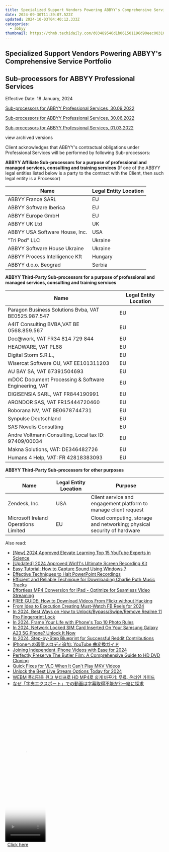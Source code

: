 ```yaml
---
title: Specialized Support Vendors Powering ABBYY's Comprehensive Service Portfolio
date: 2024-09-30T11:39:07.522Z
updated: 2024-10-03T04:40:12.333Z
categories:
  - abbyy
thumbnail: https://thmb.techidaily.com/d03489546d1b061501196d90eec003105f028cda35360df03f790bed178f4837.jpg
---
```


## Specialized Support Vendors Powering ABBYY's Comprehensive Service Portfolio

## Sub-processors for ABBYY Professional Services

Effective Date: 18 January, 2024

[Sub-processors for ABBYY Professional Services, 30.09.2022](https://tools.techidaily.com/abbyy/products/)

[Sub-processors for ABBYY Professional Services, 30.06.2022](https://tools.techidaily.com/abbyy/products/)

[Sub-processors for ABBYY Professional Services, 01.03.2022](https://tools.techidaily.com/abbyy/products/)

view archived versions 

Client acknowledges that ABBYY's contractual obligations under Professional Services will be performed by following Sub-processors:

**ABBYY Affiliate Sub-processors for a purpose of professional and managed services, consulting and training services** (If one of the ABBYY legal entities listed below is a party to the contract with the Client, then such legal entity is a Processor)

| **Name**                       | **Legal Entity Location** |
| ------------------------------ | ------------------------- |
| ABBYY France SARL              | EU                        |
| ABBYY Software Iberica         | EU                        |
| ABBYY Europe GmbH              | EU                        |
| ABBYY UK Ltd                   | UK                        |
| ABBYY USA Software House, Inc. | USA                       |
| "Tri Pod" LLC                  | Ukraine                   |
| ABBYY Software House Ukraine   | Ukraine                   |
| ABBYY Process Intelligence Kft | Hungary                   |
| ABBYY d.o.o. Beograd           | Serbia                    |

**ABBYY Third-Party Sub-processors for a purpose of professional and managed services, consulting and training services**

| **Name**                                             | **Legal Entity Location** |
| ---------------------------------------------------- | ------------------------- |
| Paragon Business Solutions Bvba, VAT BE0525.987.547  | EU                        |
| A4IT Consulting BVBA,VAT BE 0568.859.567             | EU                        |
| Doc@work, VAT FR34 814 729 844                       | EU                        |
| HEADWARE, VAT PL88                                   | EU                        |
| Digital Storm S.R.L.,                                | EU                        |
| Wisercat Software OU, VAT EE101311203                | EU                        |
| AU BAY SA, VAT 67391504693                           | EU                        |
| mDOC Document Processing & Software Engineering, VAT | EU                        |
| DIGISENSIA SARL, VAT FR844190991                     | EU                        |
| ARONDOR SAS, VAT FR15444720460                       | EU                        |
| Roborana NV, VAT BE0678744731                        | EU                        |
| Synpulse Deutschland                                 | EU                        |
| SAS Novelis Consulting                               | EU                        |
| Andre Voltmann Consulting, Local tax ID: 97409/00034 | EU                        |
| Makna Solutions, VAT: DE346482726                    | EU                        |
| Humans 4 Help, VAT: FR 42818383093                   | EU                        |

**ABBYY Third-Party Sub-processors for other purposes**

| **Name**                             | **Legal Entity Location** | **Purpose**                                                            |
| ------------------------------------ | ------------------------- | ---------------------------------------------------------------------- |
| Zendesk, Inc.                        | USA                       | Client service and engagement platform to manage client request        |
| Microsoft Ireland Operations Limited | EU                        | Cloud computing, storage and networking; physical security of hardware |

<ins class="adsbygoogle"
     style="display:block"
     data-ad-format="autorelaxed"
     data-ad-client="ca-pub-7571918770474297"
     data-ad-slot="1223367746"></ins>

<ins class="adsbygoogle"
     style="display:block"
     data-ad-client="ca-pub-7571918770474297"
     data-ad-slot="8358498916"
     data-ad-format="auto"
     data-full-width-responsive="true"></ins>

<span class="atpl-alsoreadstyle">Also read:</span>
<div><ul>
<li><a href="https://facebook-record-videos.techidaily.com/new-2024-approved-elevate-learning-top-15-youtube-experts-in-science/"><u>[New] 2024 Approved Elevate Learning Top 15 YouTube Experts in Science</u></a></li>
<li><a href="https://screen-activity-recording.techidaily.com/updated-2024-approved-win11s-ultimate-screen-recording-kit/"><u>[Updated] 2024 Approved Win11's Ultimate Screen Recording Kit</u></a></li>
<li><a href="https://discover-advanced.techidaily.com/easy-tutorial-how-to-capture-sound-using-windows-7/"><u>Easy Tutorial: How to Capture Sound Using Windows 7</u></a></li>
<li><a href="https://discover-advanced.techidaily.com/effective-techniques-to-halt-powerpoint-recordings/"><u>Effective Techniques to Halt PowerPoint Recordings</u></a></li>
<li><a href="https://discover-advanced.techidaily.com/efficient-and-reliable-technique-for-downloading-charlie-puth-music-tracks/"><u>Efficient and Reliable Technique for Downloading Charlie Puth Music Tracks</u></a></li>
<li><a href="https://discover-advanced.techidaily.com/effortless-mp4-conversion-for-ipad-optimize-for-seamless-video-streaming/"><u>Effortless MP4 Conversion for iPad - Optimize for Seamless Video Streaming</u></a></li>
<li><a href="https://discover-advanced.techidaily.com/free-guide-how-to-download-videos-from-flickr-without-hacking/"><u>FREE GUIDE: How to Download Videos From Flickr without Hacking</u></a></li>
<li><a href="https://facebook-video-recording.techidaily.com/from-idea-to-execution-creating-must-watch-fb-reels-for-2024/"><u>From Idea to Execution Creating Must-Watch FB Reels for 2024</u></a></li>
<li><a href="https://easy-unlock-android.techidaily.com/in-2024-best-ways-on-how-to-unlockbypassswiperemove-realme-11-pro-fingerprint-lock-by-drfone-android/"><u>In 2024, Best Ways on How to Unlock/Bypass/Swipe/Remove Realme 11 Pro Fingerprint Lock</u></a></li>
<li><a href="https://some-knowledge.techidaily.com/in-2024-frame-your-life-with-iphones-top-10-photo-rules/"><u>In 2024, Frame Your Life with iPhone's Top 10 Photo Rules</u></a></li>
<li><a href="https://sim-unlock.techidaily.com/in-2024-network-locked-sim-card-inserted-on-your-samsung-galaxy-a23-5g-phone-unlock-it-now-by-drfone-android/"><u>In 2024, Network Locked SIM Card Inserted On Your Samsung Galaxy A23 5G Phone? Unlock It Now</u></a></li>
<li><a href="https://fox-hovers.techidaily.com/in-2024-step-by-step-blueprint-for-successful-reddit-contributions/"><u>In 2024, Step-by-Step Blueprint for Successful Reddit Contributions</u></a></li>
<li><a href="https://discover-advanced.techidaily.com/iphone-youtube/"><u>IPhoneへの着信メロディ追加: YouTube 曲変換ガイド</u></a></li>
<li><a href="https://extra-support.techidaily.com/joining-independent-iphone-videos-with-ease-for-2024/"><u>Joining Independent iPhone Videos with Ease for 2024</u></a></li>
<li><a href="https://discover-advanced.techidaily.com/perfectly-preserve-the-butler-film-a-comprehensive-guide-to-hd-dvd-cloning/"><u>Perfectly Preserve The Butler Film: A Comprehensive Guide to HD DVD Cloning</u></a></li>
<li><a href="https://discover-advanced.techidaily.com/quick-fixes-for-vlc-when-it-cant-play-mkv-videos/"><u>Quick Fixes for VLC When It Can't Play MKV Videos</u></a></li>
<li><a href="https://some-guidance.techidaily.com/unlock-the-best-live-stream-options-today-for-2024/"><u>Unlock the Best Live Stream Options Today for 2024</u></a></li>
<li><a href="https://some-knowledge.techidaily.com/webm-hd-mp4/"><u>WEBM 폴리핑을 원고 부티프로 HD MP4로 쉽게 바꾸기: 무료, 온라인 가이드</u></a></li>
<li><a href="https://discover-advanced.techidaily.com/iuobquobnooajowtlpluswkvuocqoocrplusocueodneodvoodiooajeobpplusobruwlleeuuplusobrpluswtlplusw5lewpluwpluslpluss4jeidveobiz865lia57es44gr5o6i5rgcig/"><u>なぜ「字夾エクスポート」での動画は字幕取得不能か?:一緒に探求</u></a></li>
</ul></div>

<!-- affiliate ads begin -->
<span id="1993647">
					<video width="128" height="480" style="cursor:pointer"
           poster="//a.impactradius-go.com/display-clicktoplayimage/1993647.png"
           onclick="if(!this.playClicked){this.play();this.setAttribute('controls',true);this.playClicked=true;}">
	   <source src="//a.impactradius-go.com/display-ad/22993-1993647">
	   <img src="//a.impactradius-go.com/display-clicktoplayimage/1993647.png" style="border: none; height: 100%; width: 100%; object-fit: contain">
	</video>
	<div style="width:80px;text-align:center"><a href="javascript:window.open(decodeURIComponent('https%3A%2F%2Fhomestyler.sjv.io%2Fc%2F5597632%2F1993647%2F22993'), '_blank');void(0);">Click here</a></div>
</span>
<img height="0" width="0" src="https://imp.pxf.io/i/5597632/1993647/22993" style="position:absolute;visibility:hidden;" border="0" />
<!-- affiliate ads end -->

